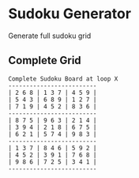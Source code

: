 # Sudoku Generator

Generate full sudoku grid


## Complete Grid
```
Complete Sudoku Board at loop X
-------------------------
| 2 6 8 | 1 3 7 | 4 5 9 | 
| 5 4 3 | 6 8 9 | 1 2 7 | 
| 7 1 9 | 4 5 2 | 8 3 6 | 
-------------------------
| 8 7 5 | 9 6 3 | 2 1 4 | 
| 3 9 4 | 2 1 8 | 6 7 5 | 
| 6 2 1 | 5 7 4 | 9 8 3 | 
-------------------------
| 1 3 7 | 8 4 6 | 5 9 2 | 
| 4 5 2 | 3 9 1 | 7 6 8 | 
| 9 8 6 | 7 2 5 | 3 4 1 | 
-------------------------
```

